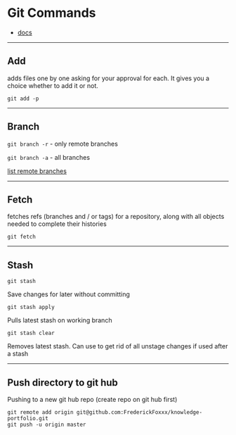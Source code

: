 # Git Commands

 - [docs](https://git-scm.com/doc)
----
## Add 
adds files one by one asking for your approval for each. It gives you a choice whether to add it or not. 

```
git add -p
```
---
## Branch 

`git branch -r` - only remote branches

`git branch -a` - all branches 

[list remote branches](http://gitready.com/intermediate/2009/02/13/list-remote-branches.html)

---
## Fetch 
fetches refs (branches and / or tags) for a repository, along with all objects needed to complete their histories

```
git fetch
```
---
## Stash


```
git stash
```
Save changes for later without committing

```
git stash apply
```
Pulls latest stash on working branch

```
git stash clear
```
Removes latest stash. Can use to get rid of all unstage changes if used after a stash 

---
## Push directory to git hub

Pushing to a new git hub repo (create repo on git hub first)

```
git remote add origin git@github.com:FrederickFoxxx/knowledge-portfolio.git
git push -u origin master
```